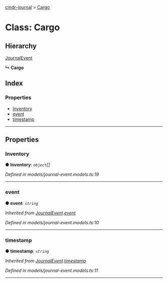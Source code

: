 [cmdr-journal](../README.md) > [Cargo](../classes/cargo.md)



# Class: Cargo

## Hierarchy


 [JournalEvent](journalevent.md)

**↳ Cargo**







## Index

### Properties

* [Inventory](cargo.md#inventory)
* [event](cargo.md#event)
* [timestamp](cargo.md#timestamp)



---
## Properties
<a id="inventory"></a>

###  Inventory

**●  Inventory**:  *`object`[]* 

*Defined in models/journal-event.models.ts:19*





___

<a id="event"></a>

###  event

**●  event**:  *`string`* 

*Inherited from [JournalEvent](journalevent.md).[event](journalevent.md#event)*

*Defined in models/journal-event.models.ts:10*





___

<a id="timestamp"></a>

###  timestamp

**●  timestamp**:  *`string`* 

*Inherited from [JournalEvent](journalevent.md).[timestamp](journalevent.md#timestamp)*

*Defined in models/journal-event.models.ts:11*





___


